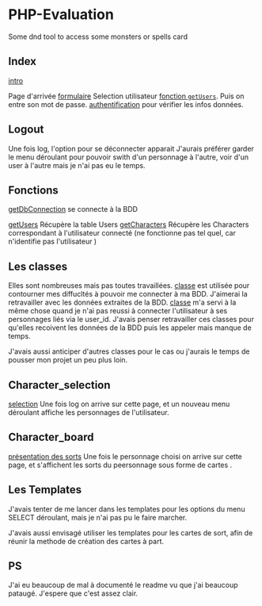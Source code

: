 # PHP-Evaluation
 Some dnd tool to access some monsters or spells card

## Index

[intro](index.php)

Page d'arrivée
[formulaire](login.php) 
Selection utilisateur [fonction `getUsers`](db.php).
Puis on entre son mot de passe.
[authentification](auth.php) pour vérifier les infos données.

## Logout

Une fois log, l'option pour se déconnecter apparait
J'aurais préférer garder le menu déroulant pour pouvoir swith d'un personnage à l'autre, voir d'un user à l'autre mais je n'ai pas eu le temps.
## Fonctions

[getDbConnection](functions/db.php) se connecte à la BDD

[getUsers](functions/db.php) Récupère la table Users
[getCharacters](functions/db.php) Récupère les Characters correspondant à l'utilisateur connecté (ne fonctionne pas tel quel, car n'identifie pas l'utilisateur )

## Les classes 

Elles sont nombreuses mais pas toutes travaillées.
[classe](User.php) est utilisée pour contourner mes diffucltés à pouvoir me connecter à ma BDD. J'aimerai la retravailler avec les données extraites de la BDD.
[classe](spell.php) m'a servi à la même chose quand je n'ai pas reussi à connecter l'utilisateur à ses personnages liés via le user_id.
J'avais penser retravailler ces classes pour qu'elles recoivent les données de la BDD puis les appeler mais manque de temps.

J'avais aussi anticiper d'autres classes pour le cas ou j'aurais le temps de pousser mon projet un peu plus loin.
## Character_selection
[selection](character_selection.php)
Une fois log on arrive sur cette page, et un nouveau menu déroulant affiche les personnages de l'utilisateur.

## Character_board
[présentation des sorts](character_board.php)
Une fois le personnage choisi on arrive sur cette page, et s'affichent les sorts du peersonnage sous forme de cartes .

## Les Templates

J'avais tenter de me lancer dans les templates pour les options du menu SELECT déroulant, mais je n'ai pas pu le faire marcher.

J'avais aussi envisagé utiliser les templates pour les cartes de sort, afin de réunir la methode de création des cartes à part.

## PS
J'ai eu beaucoup de mal à documenté le readme vu que j'ai beaucoup pataugé. J'espere que c'est assez clair.